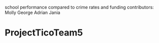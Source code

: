school performance compared to crime rates and funding
contributors: Molly George Adrian Jania
# ProjectTicoTeam5
